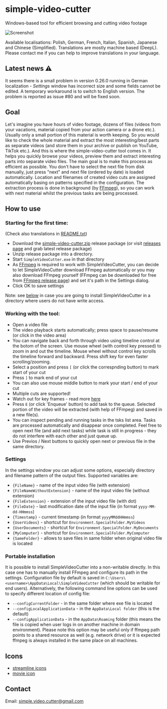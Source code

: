 # simple-video-cutter

Windows-based tool for efficient browsing and cutting video footage

![Screenshot](doc/screenshots/screenshot_en.png)

Available localisations: Polish, German, French, Italian, Spanish, Japanese and Chinese (Simplified). 
Translations are mostly machine based (DeepL). Please contact me if you can help to improve translations in your language.

## Latest news ⚠️

It seems there is a small problem in version 0.26.0 running in German localization - _Settings_ window has incorrect size and some fields cannot be edited. 
A temporary workaround is to switch to English version. The problem is reported as issue #80 and will be fixed soon.  

## Goal

Let's imagine you have hours of video footage, dozens of files (videos from your vacations, material copied from your action camera or a drone etc.). 
Usually only a small portion of this material is worth keeping. 
So you would like to check the whole material and extract the most interesting/best parts as separate videos 
(and store them in your archive or publish on YouTube, TikTok etc.). 
And this is where the simple-video-cutter tool comes in. It helps you quickly browse your videos, preview them and extract interesting parts into separate video files. 
The main goal is to make this process as efficient as possible. 
You don't have to select the next file from disk manually, just press "next" and next file (ordered by date) is loaded automatically. 
Location and filenames of created video cuts are assigned automatically basing on patterns specified in the configuration. 
The extraction process is done in background (by [FFmpeg](http://ffmpeg.org/)), so you can work with next material whilst the previous tasks are being processed. 

## How to use 

### Starting for the first time: 

(Check also translations in [README.txt](README.txt))

- Download the [simple-video-cutter.zip](https://github.com/bartekmotyl/simple-video-cutter/releases/latest/download/simple-video-cutter.zip) release package (or visit [releases page](https://github.com/bartekmotyl/simple-video-cutter/releases) and grab latest release package)
- Unzip release package into a directory.   
- Start `SimpleVideoCutter.exe` in that directory
- As [FFmpeg](http://ffmpeg.org/) is required to work with SimpleVideoCutter, you can decide to let SimpleVideoCutter download FFmpeg automatically or you may also download FFmpeg yourself (FFmpeg can be downloaded for free from [FFmpeg release page](https://www.gyan.dev/ffmpeg/builds/)) and set it's path in the Settings dialog.  
- Click OK to save settings 
	
Note: see [below](#portable-installation)  in case you are going to install SimpleVideoCutter in a directory where users do not have write access. 
	
### Working with the tool:
- Open a video file 
- The video playback starts automatically; press space to pause/resume (or click in the video area)
- You can navigate back and forth through video using timeline control at the botom of the screen. Use mouse wheel (with control key pressed) to zoom in and out the timeline. Mouse wheel without control key scrolls the timeline forward and backward. Press shift key for even faster scrolling/zooming. 
- Select a position and press `[` (or click the correspnding button) to mark start of your cut  
- Press `]` to mark end of your cut 
- You can also use mouse middle button to mark your start / end of your cut
- Multiple cuts are supported! 
- Watch out for key frames - read more [here](https://github.com/bartekmotyl/simple-video-cutter/wiki/Video-cutting-challenges)
- Press `E` (or click 'Enqueue' button) to add task to the queue. 
  Selected portion of the video will be extracted (with help of FFmpeg) and saved in a new file(s). 
- You can inspect pending and running tasks in the tsks list area. Tasks are processed automatically and disappear once completed. 
Feel free to open next file (and add next tasks) while task is still in progress - they do not interfere with each other and just queue up. 
- Use Previos / Next buttons to quickly open next or previous file in the same directory. 

### Settings
In the settings window you can adjust some options, especially directory and filename pattern of the output files. 
Supported variables are: 
- `{FileName}` - name of the input video file (with extension)
- `{FileNameWithoutExtension}` - name of the input video file (without extension)
- `{FileExtension}` - extension of the input video file (with dot)
- `{FileDate}` - last modification date of the input file (in format `yyyy-MM-dd-HHmmss`)
- `{Timestamp}` - current timestamp (in format `yyyyMMddHHmmss`)
- `{UserVideos}` - shortcut for `Environment.SpecialFolder.MyVideos`
- `{UserDocuments}` - shortcut for `Environment.SpecialFolder.MyDocuments`
- `{MyComputer}` - shortcut for `Environment.SpecialFolder.MyComputer`
- `{SameFolder}` - allows to save files in same folder when original video file is located

### Portable installation
It is possible to install SimpleVideoCutter into a non-writable directly. In this case one has to manually install FFmpeg and configure its path in the settings.
Configuration file by default is saved in `C:\Users\<username>\AppData\Local\SimpleVideoCutter` (which should be writable for end users). Alternatively, the following command line options can be used to specify different location of config file: 
* `--configCurrentFolder` - in the same folder where exe file is located
* `--configLocalApplicationData` - in the `AppData\Local folder` (this is the default)
* `--configApplicationData` - in the `AppData\Roaming` folder (this means the file is copied when user logs in on another machine in domain environment). Please note this option may be useful only if ffmpeg path points to a shared resource as well (e.g. network drive) or it is expected ffmpeg is always installed in the same place on all machines.


## Icons 

- [streamline icons](https://streamlineicons.com)
- [movie icon](https://www.freeiconspng.com/img/15157)

## Contact

Email: [simple.video.cutter@gmail.com](mailto:simple.video.cutter@gmail.com)
